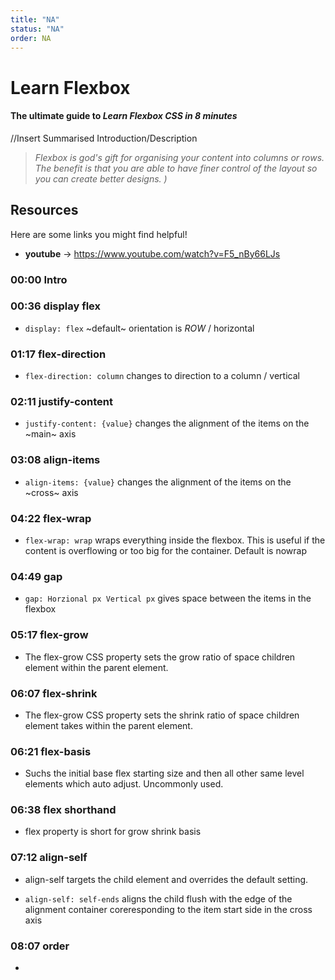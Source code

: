 ```yaml
---
title: "NA"
status: "NA"
order: NA
---
```


# Learn Flexbox

#### The ultimate guide to *Learn Flexbox CSS in 8 minutes* 

//Insert Summarised Introduction/Description

> *Flexbox is god's gift for organising your content into columns or rows. The benefit is that you are able to have finer control of the layout so you can create better designs. )*

## Resources

Here are some links you might find helpful!

* **youtube** -> https://www.youtube.com/watch?v=F5_nBy66LJs


### 00:00 Intro
### 00:36 display flex
  - `display: flex` ~default~ orientation is *ROW* / horizontal
### 01:17 flex-direction
- `flex-direction: column` changes to direction to a column / vertical
### 02:11 justify-content
- `justify-content: {value}` changes the alignment of the items on the ~main~ axis
### 03:08 align-items
- `align-items: {value}` changes the alignment of the items on the ~cross~ axis
### 04:22 flex-wrap
- `flex-wrap: wrap` wraps everything inside the flexbox. This is useful if the content is overflowing or too big for the container. Default is nowrap
### 04:49 gap
- `gap: Horzional px Vertical px` gives space between the items in the flexbox
### 05:17 flex-grow
- The flex-grow CSS property sets the grow ratio of space children element within the parent element.
### 06:07 flex-shrink
- The flex-grow CSS property sets the shrink ratio of space children element takes within the parent element.
### 06:21 flex-basis
- Suchs the initial base flex starting size and then all other same level elements which auto adjust. Uncommonly used.
### 06:38 flex shorthand
- flex property is short for grow shrink basis
### 07:12 align-self
- align-self targets the child element and overrides the default setting.

- `align-self: self-ends` aligns the child flush with the edge of the alignment container coreresponding to the item start side in the cross axis
### 08:07 order
- 
